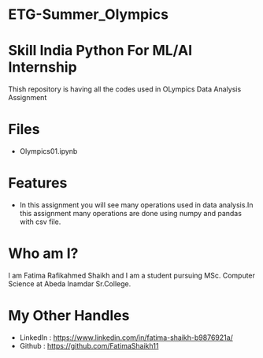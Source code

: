 # ETG-Summer_Olympics
# Skill India Python For ML/AI Internship
Thish repository is having all the codes used in OLympics Data Analysis Assignment

# Files
* Olympics01.ipynb

# Features
* In this assignment you will see many operations used in data analysis.In this assignment many operations are done using numpy and pandas with csv file. 

# Who am I?
I am Fatima Rafikahmed Shaikh and I am a student pursuing MSc. Computer Science at Abeda Inamdar Sr.College.

# My Other Handles
 * LinkedIn : https://www.linkedin.com/in/fatima-shaikh-b9876921a/
 * Github : https://github.com/FatimaShaikh11
